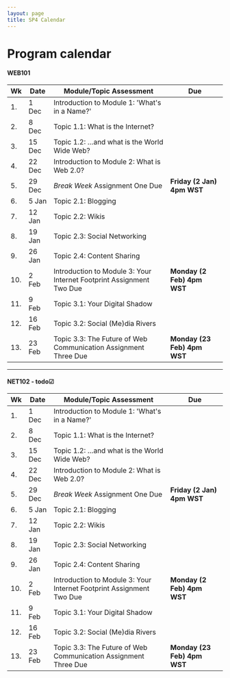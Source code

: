 ```yaml
---
layout: page
title: SP4 Calendar
---
```


# Program calendar 

#### WEB101

Wk  | Date     | Module/Topic Assessment                        | Due 
--- | -------- | ---------------------------------------------- | ---------
1.  | 1 Dec    | Introduction to Module 1: 'What's in a Name?'  | 
2.  | 8 Dec    | Topic 1.1: What is the Internet?               |
3.  | 15 Dec   | Topic 1.2: …and what is the World Wide Web?    |
4.  | 22 Dec   | Introduction to Module 2: What is Web 2.0?     |
5.  | 29 Dec   | *Break Week* Assignment One Due                | **Friday (2 Jan) 4pm WST**
6.  | 5 Jan    | Topic 2.1: Blogging                            |
7.  | 12 Jan   | Topic 2.2: Wikis                               |
8.  | 19 Jan   | Topic 2.3: Social Networking                   |
9.  | 26 Jan   | Topic 2.4: Content Sharing                     |
10. | 2 Feb    | Introduction to Module 3: Your Internet Footprint Assignment Two Due | **Monday (2 Feb) 4pm WST**
11. | 9 Feb    | Topic 3.1: Your Digital Shadow                 |
12. | 16 Feb   | Topic 3.2: Social (Me)dia Rivers               |
13. | 23 Feb   | Topic 3.3: The Future of Web Communication Assignment Three Due | **Monday (23 Feb) 4pm WST**


---

#### NET102 - todo☑ 

Wk  | Date     | Module/Topic Assessment                        | Due 
--- | -------- | ---------------------------------------------- | ---------
1.  | 1 Dec    | Introduction to Module 1: 'What's in a Name?'  | 
2.  | 8 Dec    | Topic 1.1: What is the Internet?               |
3.  | 15 Dec   | Topic 1.2: …and what is the World Wide Web?    |
4.  | 22 Dec   | Introduction to Module 2: What is Web 2.0?     |
5.  | 29 Dec   | *Break Week* Assignment One Due                | **Friday (2 Jan) 4pm WST**
6.  | 5 Jan    | Topic 2.1: Blogging                            |
7.  | 12 Jan   | Topic 2.2: Wikis                               |
8.  | 19 Jan   | Topic 2.3: Social Networking                   |
9.  | 26 Jan   | Topic 2.4: Content Sharing                     |
10. | 2 Feb    | Introduction to Module 3: Your Internet Footprint Assignment Two Due | **Monday (2 Feb) 4pm WST**
11. | 9 Feb    | Topic 3.1: Your Digital Shadow                 |
12. | 16 Feb   | Topic 3.2: Social (Me)dia Rivers               |
13. | 23 Feb   | Topic 3.3: The Future of Web Communication Assignment Three Due | **Monday (23 Feb) 4pm WST**
